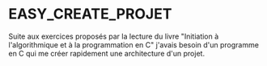 # EASY_CREATE_PROJET
Suite aux exercices proposés par la lecture du livre "Initiation à l'algorithmique et à la programmation en C" j'avais besoin d'un programme en C qui me créer rapidement une architecture d'un projet.
